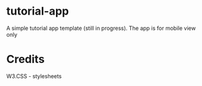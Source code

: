# tutorial-app
A simple tutorial app template (still in progress).
The app is for mobile view only

# Credits

W3.CSS - stylesheets 
